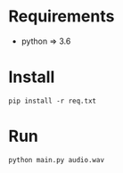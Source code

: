 # Requirements
- python => 3.6

# Install
```
pip install -r req.txt
```

# Run
```
python main.py audio.wav
```
